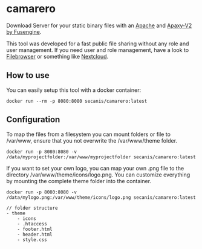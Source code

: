 # camarero

Download Server for your static binary files with an [Apache](https://hub.docker.com/_/httpd) and [Apaxy-V2 by Fusengine](https://github.com/fusengine/apaxy-v2).

This tool was developed for a fast public file sharing without any role and user management.
If you need user and role management, have a look to [Filebrowser](https://filebrowser.githuib.io) or something like [Nextcloud](https://nextcloud.com).

## How to use

You can easily setup this tool with a docker container:

    docker run --rm -p 8080:8080 secanis/camarero:latest

## Configuration

To map the files from a filesystem you can mount folders or file to /var/www, ensure that you not overwrite the /var/www/theme folder.

    docker run -p 8080:8080 -v /data/myprojectfolder:/var/www/myprojectfolder secanis/camarero:latest

If you want to set your own logo, you can map your own .png file to the directory /var/www/theme/icons/logo.png.
You can customize everything by mounting the complete theme folder into the container.

    docker run -p 8080:8080 -v /data/mylogo.png:/var/www/theme/icons/logo.png secanis/camarero:latest

    // folder structure
    - theme
        - icons
        - .htaccess
        - footer.html
        - header.html
        - style.css